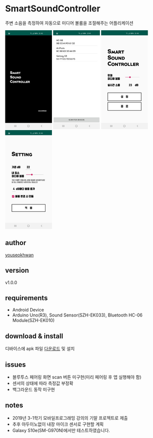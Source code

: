 # SmartSoundController

주변 소음을 측정하여 자동으로 미디어 볼륨을 조절해주는 어플리케이션

<img src="./Screenshots/screenshot01.jpg" width="151" height="319"> <img src="./Screenshots/screenshot02.jpg" width="151" height="319"> <img src="./Screenshots/screenshot03.jpg" width="151" height="319"> <img src="./Screenshots/screenshot04.jpg" width="151" height="319">

## author

[youseokhwan](https://github.com/youseokhwan)

## version

v1.0.0

## requirements

- Android Device
- Arduino Uno(R3), Sound Sensor(SZH-EK033), Bluetooth HC-06 Module(SZH-EK010)

## download & install

디바이스에 apk 파일 [다운로드](https://github.com/youseokhwan/SmartSoundController/blob/master/app-debug.apk?raw=true) 및 설치

## issues

- 블루투스 페어링 화면 scan 버튼 미구현(미리 페어링 후 앱 실행해야 함)
- 센서의 상태에 따라 측정값 부정확
- 백그라운드 동작 미구현

## notes

- 2019년 3-1학기 모바일프로그래밍 강의의 기말 프로젝트로 제출
- 추후 아두이노없이 내장 마이크 센서로 구현할 계획
- Galaxy S10e(SM-G970N)에서만 테스트하였습니다.
